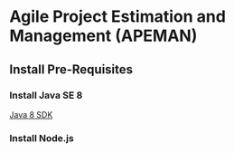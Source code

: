 # Agile Project Estimation and Management (APEMAN)

## Install Pre-Requisites

### Install Java SE 8

[Java 8 SDK](http://www.oracle.com/technetwork/java/javase/downloads/jdk8-downloads-2133151.html)

### Install Node.js

